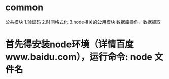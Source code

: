 # common
公共模块
1.验证码
2.时间格式化
3.node相关的公用模块  数据库操作，数据抓取
# 首先得安装node环境（详情百度www.baidu.com），运行命令:  node 文件名
